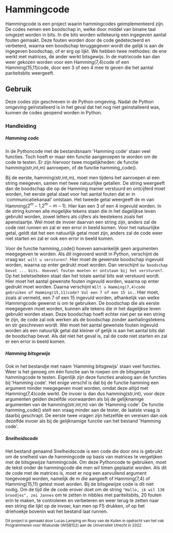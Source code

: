 # Hammingcode

Hammingcode is een project waarin hammingcodes geimplementeerd zijn. De codes nemen een boodschap in, welke door middel van binaire taal omgezet worden in bits. In die bits worden willekeurig een ingegeven aantal fouten gemaakt. Deze fouten worden door de code gedetecteerd en verbeterd, waarna een boodschap teruggegeven wordt die gelijk is aan de ingegeven boodschap, of er erg op lijkt. We hebben twee methodes: de ene werkt met matrices, de ander werkt bitsgewijs. In de matrixcode kan dan weer gekozen worden voor een Hamming(7,4)code of een Hamming(15,11)code, door een 3 of een 4 mee te geven die het aantal pariteitsbits weergeeft.

## Gebruik

Deze codes zijn geschreven in de Python omgeving. Nadat de Python omgeving geïnstalleerd is in het geval dat het nog niet geïnstalleerd was, kunnen de codes geopend worden in Python.

### Handleiding
##### Hamming code
In de Pythoncode met de bestandsnaam 'Hamming code' staan veel functies. Toch hoeft er maar één functie aangeroepen te worden om de code te testen. Er zijn hiervoor twee mogelijkheden: de functie hamming(str,int,m) aanroepen, of de functie hamming\_code(). 

Bij de eerste, hamming(str,int,m), moet men tijdens het aanroepen al een string meegeven, samen met twee natuurlijke getallen. De string weergeeft dan de boodschap die op de Hamming manier verstuurd en ontcijferd moet worden, het eerste getal staat voor het aantal fouten dat er in `communicatiekanaal' ontstaan. Het tweede getal weergeeft de m van Hamming($2^m-1$,$2^m-m-1$). Hier kan een 3 of een 4 ingevuld worden. In de string kunnen alle mogelijke tekens staan die in het dagelijkse leven gebruikt worden, zowel letters als cijfers als leestekens zoals het apenstaartje. Wel moet de invoer daarvan een string zijn, anders zal de code niet runnen en zal er een error in beeld komen. Voor het natuurlijke getal, geldt dat het een natuurlijk getal moet zijn, anders zal de code weer niet starten en zal er ook een error in beeld komen.

Voor de functie hamming_code() hoeven aanvankelijk geen argumenten meegegeven te worden. Als dit ingevoerd wordt in Python, verschijnt de vraag `Wat wilt u versturen?`. Hier moet de gewenste boodschap ingevuld worden, waarna op enter gedrukt moet worden. Dan verschijnt `Uw boodschap bevat ... bits. Hoeveel fouten moeten er ontstaan bij het versturen?`. Op het beletselteken staat dan het totale aantal bits wat verstuurd wordt. Hier moet het aantal gewenste fouten ingevuld worden, waarna op enter gedrukt moet worden. Daarna verschijnt `Wilt u Hamming(7,4)code gebruiken of Hamming(15,11)code? Vul een 7 of een 15 in.`. Hier moet, zoals al vermeld, een 7 of een 15 ingevuld worden, afhankelijk van welke Hammingcode gewenst is om te gebruiken. De boodschap die als eerste meegegeven moet worden, kunnen alle tekens die in het dagelijkse leven gebruikt worden staan. Deze boodschap hoeft echter niet per se een string te zijn, de code zal ook werken als de boodschap zonder aanhalingstekens en str geschreven wordt. Wel moet het aantal gewenste fouten ingevuld worden als een natuurlijk getal dat kleiner of gelijk is aan het aantal bits dat de boodschap bevat. Als dat niet het geval is, zal de code niet starten en zal er een error in beeld komen.

##### Hamming bitsgewijs
Ook in het bestandje met naam 'Hamming bitsgewijs' staan veel functies. Weer is het genoeg om één functie aan te roepen om de bitsgewijze hammingcode te testen. Eigenlijk zijn deze functies analoog aan de functies bij 'Hamming code'. Het enige verschil is dat bij de functie hamming een argument minder meegegeven moet worden, omdat deze altijd met Hamming(7,4)code werkt. De invoer is dan dus hamming(str,int), voor deze argumenten gelden dezelfde voorwaarden als bij de gelijknamige argumenten van de hamming(str,int,m) van de 'Hamming code'. De functie hamming_code() stelt een vraag minder aan de tester, de laatste vraag is daarbij geschrapt. De eerste twee vragen zijn hetzelfde en vereisen dan ook dezelfde invoer als bij de gelijknamige functie van het bestand 'Hamming code'.

##### Snelheidscode
Het bestand genaamd Snelheidscode is een code die door ons is gebruikt om de snelheid van de hammingcode op basis van matrices te vergelijken met de bitsgewijze hammingcode. Om deze Pythoncode te gebruiken, moet de tekst onder de hammingcode die men wil timen geplaatst worden. Als dit de code met de matrices is, moet er nog een aanvullend argument toegevoegd worden, namelijk de m die aangeeft of Hamming(7,4) of Hamming(15,11) getest moet worden. Bij de bitsgewijze code is dit niet nodig. Om de tijd die de code erover doet om de string `"Hallo, ik wil 130 broodjes", zei Jannes` om te zetten in nibbles met pariteitsbits, 20 fouten erin te maken, te controleren en verbeteren en weer terug te zetten naar een string die lijkt op de invoer, kan men op F5 drukken, of op het driehoekje bovenin wat het bestand laat runnen.

 <sub>Dit project is gemaakt door Lucas Lamping en Roxy van de Kuilen in opdracht van het vak Programmeren voor Wiskunde (WISB152) aan de Universiteit Utrecht in 2022.

